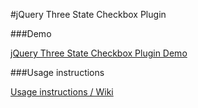 #jQuery Three State Checkbox Plugin

###Demo

[jQuery Three State Checkbox Plugin Demo](http://jquery-three-state-checkbox.ssdtutorials.com/)

###Usage instructions

[Usage instructions / Wiki](https://github.com/sebastiansulinski/jquery-three-state-checkbox/wiki)